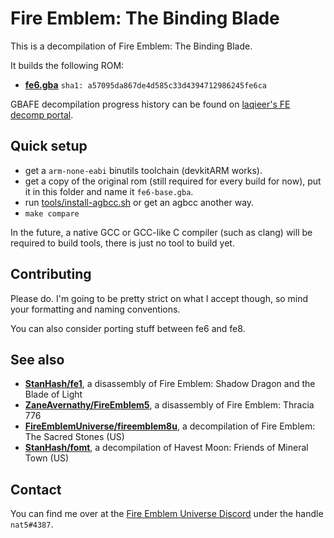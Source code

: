 # Fire Emblem: The Binding Blade

This is a decompilation of Fire Emblem: The Binding Blade.

It builds the following ROM:

* **[fe6.gba]** `sha1: a57095da867de4d585c33d4394712986245fe6ca`

GBAFE decompilation progress history can be found on [laqieer's FE decomp portal][fe-decomp-portal].

[fe6.gba]: https://datomatic.no-intro.org/index.php?page=show_record&s=23&n=0367
[fe-decomp-portal]: https://laqieer.github.io/fe-decomp-portal/

## Quick setup

- get a `arm-none-eabi` binutils toolchain (devkitARM works).
- get a copy of the original rom (still required for every build for now), put it in this folder and name it `fe6-base.gba`.
- run [tools/install-agbcc.sh](tools/install-agbcc.sh) or get an agbcc another way.
- `make compare`

In the future, a native GCC or GCC-like C compiler (such as clang) will be required to build tools, there is just no tool to build yet.

## Contributing

Please do. I'm going to be pretty strict on what I accept though, so mind your formatting and naming conventions.

You can also consider porting stuff between fe6 and fe8.

## See also

* [**StanHash/fe1**](https://github.com/StanHash/fe1), a disassembly of Fire Emblem: Shadow Dragon and the Blade of Light
* [**ZaneAvernathy/FireEmblem5**](https://github.com/ZaneAvernathy/FireEmblem5), a disassembly of Fire Emblem: Thracia 776
* [**FireEmblemUniverse/fireemblem8u**](https://github.com/FireEmblemUniverse/fireemblem8u), a decompilation of Fire Emblem: The Sacred Stones (US)
* [**StanHash/fomt**](https://github.com/StanHash/fomt), a decompilation of Havest Moon: Friends of Mineral Town (US)

## Contact

You can find me over at the [Fire Emblem Universe Discord](https://feuniverse.us/t/feu-discord-server/1480?u=stanh) under the handle `nat5#4387`.

